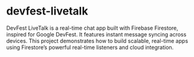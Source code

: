# devfest-livetalk

DevFest LiveTalk is a real-time chat app built with Firebase Firestore, inspired for Google DevFest. It features instant message syncing across devices. This project demonstrates how to build scalable, real-time apps using Firestore’s powerful real-time listeners and cloud integration.
